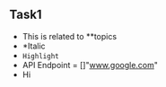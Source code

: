 ## Task1
- This is related to **topics
- *Italic
- `Highlight`
- API Endpoint = []"www.google.com" 
- Hi
